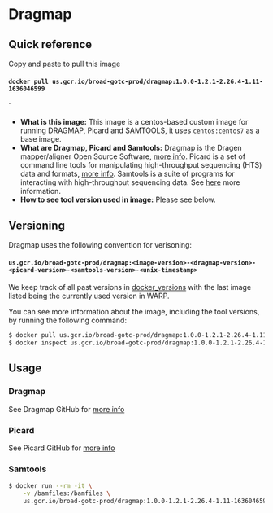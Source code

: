 # Dragmap

## Quick reference

Copy and paste to pull this image

#### `docker pull us.gcr.io/broad-gotc-prod/dragmap:1.0.0-1.2.1-2.26.4-1.11-1636046599`
`

- __What is this image:__ This image is a centos-based custom image for running DRAGMAP, Picard and SAMTOOLS, it uses `centos:centos7` as a base image.
- __What are Dragmap, Picard and Samtools:__ Dragmap is the Dragen mapper/aligner Open Source Software, [more info](https://github.com/Illumina/DRAGMAP). Picard is a set of command line tools for manipulating high-throughput sequencing (HTS) data and formats, [more info](https://github.com/broadinstitute/picard). Samtools is a suite of programs for interacting with high-throughput sequencing data. See [here](https://github.com/samtools/samtools) more information.
- __How to see tool version used in image:__ Please see below.

## Versioning

Dragmap uses the following convention for verisoning:

#### `us.gcr.io/broad-gotc-prod/dragmap:<image-version>-<dragmap-version>-<picard-version>-<samtools-version>-<unix-timestamp>` 

We keep track of all past versions in [docker_versions](docker_versions.tsv) with the last image listed being the currently used version in WARP.

You can see more information about the image, including the tool versions, by running the following command:

```bash
$ docker pull us.gcr.io/broad-gotc-prod/dragmap:1.0.0-1.2.1-2.26.4-1.11-1636046599
$ docker inspect us.gcr.io/broad-gotc-prod/dragmap:1.0.0-1.2.1-2.26.4-1.11-1636046599
```

## Usage

### Dragmap 

See Dragmap GitHub for [more info](https://github.com/Illumina/DRAGMAP)

### Picard

See Picard GitHub for [more info](https://github.com/broadinstitute/picard)

### Samtools

```bash
$ docker run --rm -it \
    -v /bamfiles:/bamfiles \
    us.gcr.io/broad-gotc-prod/dragmap:1.0.0-1.2.1-2.26.4-1.11-1636046599 samtools view -H /bamfiles/<bam-file>
```